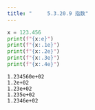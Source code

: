 ```yaml
---
title: "　　　5.3.20.9 指数"
---
```


```python:サンプルコード：sample_325.py
x = 123.456
print(f"{x:e}")
print(f"{x:.1e}")
print(f"{x:.2e}")
print(f"{x:.3e}")
print(f"{x:.4e}")
```

```text:実行結果
1.234560e+02
1.2e+02
1.23e+02
1.235e+02
1.2346e+02
```